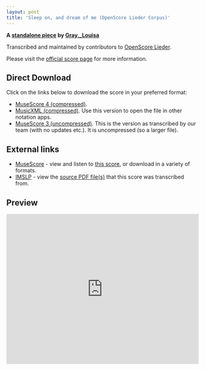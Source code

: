 ```yaml
---
layout: post
title: 'Sleep on, and dream of me (OpenScore Lieder Corpus)'
---
```


__A [standalone piece](https://fourscoreandmore.org/openscore/lieder/Gray,_Louisa/_/) by [Gray,_Louisa](https://fourscoreandmore.org/openscore/lieder/Gray,_Louisa)__

Transcribed and maintained by contributors to [OpenScore Lieder].

Please visit the [official score page] for more information.

[official score page]: https://musescore.com/openscore-lieder-corpus/scores/6620571
[OpenScore Lieder]: https://musescore.com/openscore-lieder-corpus

## Direct Download

Click on the links below to download the score in your preferred format:
- [MuseScore 4 (compressed)](https://github.com/openscore/lieder/blob/main/scores/Gray,_Louisa/_/Sleep_on,_and_dream_of_me/lc6620571.mscz?raw=true).
- [MusicXML (compressed)](https://github.com/openscore/lieder/blob/main/scores/Gray,_Louisa/_/Sleep_on,_and_dream_of_me/lc6620571.mxl?raw=true). Use this version to open the file in other notation apps.
- [MuseScore 3 (uncompressed)](https://github.com/openscore/lieder/blob/main/scores/Gray,_Louisa/_/Sleep_on,_and_dream_of_me/lc6620571.mscx?raw=true). This is the version as transcribed by our team (with no updates etc.). It is uncompressed (so a larger file).

## External links

- [MuseScore] - view and listen to [this score][MuseScore], or download in a variety of formats.
- [IMSLP] - view the [source PDF file(s)][IMSLP] that this score was transcribed from.

[MuseScore]: https://musescore.com/score/6620571
[IMSLP]: https://imslp.org/wiki/Special:ReverseLookup/676491

## Preview

<iframe width="100%" height="394" src="https://musescore.com/openscore-lieder-corpus/scores/6620571/embed" frameborder="0" allowfullscreen allow="autoplay; fullscreen"></iframe>
